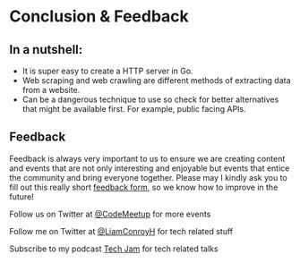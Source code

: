 # Conclusion & Feedback

## In a nutshell:
- It is super easy to create a HTTP server in Go.
- Web scraping and web crawling are different methods of extracting data from a website.
- Can be a dangerous technique to use so check for better alternatives that might be available first. For example, public facing APIs.

## Feedback

Feedback is always very important to us to ensure we are creating content and events that are not only interesting and enjoyable but events that entice the community and bring everyone together.
Please may I kindly ask you to fill out this really short [feedback form](https://docs.google.com/forms/d/1PjTAVfG_gExodbBvFFtC7mB7y7x7DHBlPYLXLWQ1Gxg/edit), so we know how to improve in the future!


Follow us on Twitter at [@CodeMeetup](https://twitter.com/CodeMeetup) for more events

Follow me on Twitter at [@LiamConroyH](https://twitter.com/LiamConroyH) for tech related stuff

Subscribe to my podcast [Tech Jam](https://techjam.dev) for tech related talks